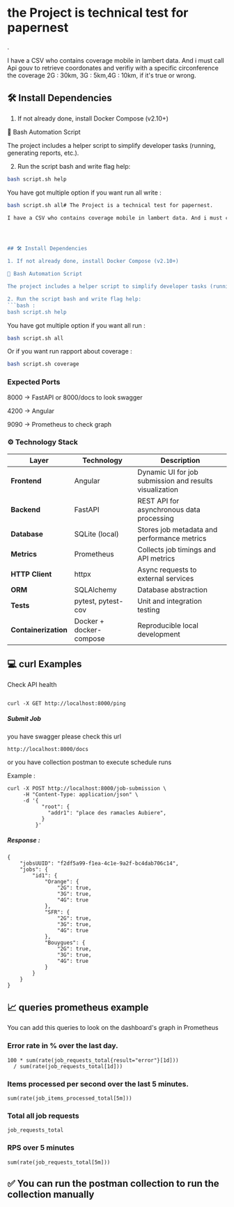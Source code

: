 # the Project is technical test for papernest

.

I have a CSV who contains coverage mobile in lambert data. And i must call Api gouv to retrieve coordonates and verifiy with a specific circonference the coverage 2G : 30km, 3G : 5km,4G : 10km, if it's true or wrong.




## 🛠️ Install Dependencies

1. If not already done, install Docker Compose (v2.10+)

🧰 Bash Automation Script

The project includes a helper script to simplify developer tasks (running, generating reports, etc.).

2. Run the script bash and write flag help: 
```bash :
bash script.sh help
```
You have got multiple option if you want run all write :
```bash
bash script.sh all# The Project is a technical test for papernest.

I have a CSV who contains coverage mobile in lambert data. And i must call Api gouv to retrieve coordonates and verifiy with a specific circonference the coverage 2G : 30km, 3G : 5km,4G : 10km, if it's true or wrong.




## 🛠️ Install Dependencies

1. If not already done, install Docker Compose (v2.10+)

🧰 Bash Automation Script

The project includes a helper script to simplify developer tasks (running, generating reports, etc.).

2. Run the script bash and write flag help: 
```bash :
bash script.sh help
```
You have got multiple option if you want all run :
```bash
bash script.sh all
```
Or if you want run rapport about coverage :

```bash
bash script.sh coverage
```

### Expected Ports

8000 → FastAPI or 8000/docs to look swagger

4200 → Angular 

9090 → Prometheus to check graph


### ⚙️ Technology Stack

| Layer                | Technology                           | Description                                             |
| -------------------- | ------------------------------------ | ------------------------------------------------------- |
| **Frontend**         | Angular                        | Dynamic UI for job submission and results visualization |
| **Backend**          | FastAPI                              | REST API for asynchronous data processing               |
| **Database**         | SQLite (local)  | Stores job metadata and performance metrics             |
| **Metrics**          | Prometheus                           | Collects job timings and API metrics                    |
| **HTTP Client**      | httpx                                | Async requests to external services                     |
| **ORM**              | SQLAlchemy                           | Database abstraction                                    |
| **Tests**            | pytest, pytest-cov                   | Unit and integration testing                          
| **Containerization** | Docker + docker-compose              | Reproducible local development


## 💻 curl Examples
Check API health

```

curl -X GET http://localhost:8000/ping

```


##### Submit Job 

you have swagger please check this url 

`http://localhost:8000/docs`

or you have collection postman to execute schedule runs

Example : 

```
curl -X POST http://localhost:8000/job-submission \
     -H "Content-Type: application/json" \
     -d '{
           "root": {
             "addr1": "place des ramacles Aubiere",
           }
         }'

```

##### Response :

```
{
    "jobsUUID": "f2df5a99-f1ea-4c1e-9a2f-bc4dab706c14",
    "jobs": {
        "id1": {
            "Orange": {
                "2G": true,
                "3G": true,
                "4G": true
            },
            "SFR": {
                "2G": true,
                "3G": true,
                "4G": true
            },
            "Bouygues": {
                "2G": true,
                "3G": true,
                "4G": true
            }
        }
    }
}
```



## 📈 queries prometheus example 

You can add this queries to look on the dashboard's graph in Prometheus

### Error rate in % over the last day.
```
100 * sum(rate(job_requests_total{result="error"}[1d]))
  / sum(rate(job_requests_total[1d]))
```

### Items processed per second over the last 5 minutes.
```
sum(rate(job_items_processed_total[5m]))
 ```
### Total all job requests
```
job_requests_total
```
### RPS over 5 minutes
```
sum(rate(job_requests_total[5m]))
```

## ✅ You can run the postman collection to run the collection manually

